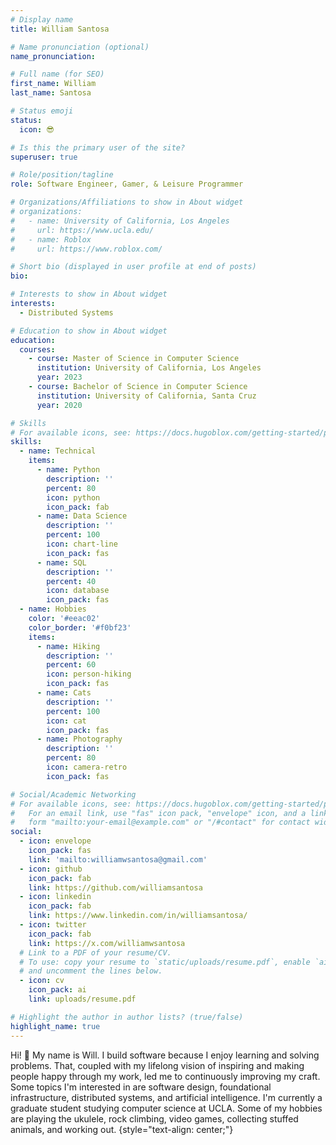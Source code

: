 ```yaml
---
# Display name
title: William Santosa

# Name pronunciation (optional)
name_pronunciation:

# Full name (for SEO)
first_name: William
last_name: Santosa

# Status emoji
status:
  icon: 😎

# Is this the primary user of the site?
superuser: true

# Role/position/tagline
role: Software Engineer, Gamer, & Leisure Programmer

# Organizations/Affiliations to show in About widget
# organizations:
#   - name: University of California, Los Angeles
#     url: https://www.ucla.edu/
#   - name: Roblox
#     url: https://www.roblox.com/

# Short bio (displayed in user profile at end of posts)
bio: 

# Interests to show in About widget
interests:
  - Distributed Systems

# Education to show in About widget
education:
  courses:
    - course: Master of Science in Computer Science
      institution: University of California, Los Angeles
      year: 2023
    - course: Bachelor of Science in Computer Science
      institution: University of California, Santa Cruz
      year: 2020

# Skills
# For available icons, see: https://docs.hugoblox.com/getting-started/page-builder/#icons
skills:
  - name: Technical
    items:
      - name: Python
        description: ''
        percent: 80
        icon: python
        icon_pack: fab
      - name: Data Science
        description: ''
        percent: 100
        icon: chart-line
        icon_pack: fas
      - name: SQL
        description: ''
        percent: 40
        icon: database
        icon_pack: fas
  - name: Hobbies
    color: '#eeac02'
    color_border: '#f0bf23'
    items:
      - name: Hiking
        description: ''
        percent: 60
        icon: person-hiking
        icon_pack: fas
      - name: Cats
        description: ''
        percent: 100
        icon: cat
        icon_pack: fas
      - name: Photography
        description: ''
        percent: 80
        icon: camera-retro
        icon_pack: fas

# Social/Academic Networking
# For available icons, see: https://docs.hugoblox.com/getting-started/page-builder/#icons
#   For an email link, use "fas" icon pack, "envelope" icon, and a link in the
#   form "mailto:your-email@example.com" or "/#contact" for contact widget.
social:
  - icon: envelope
    icon_pack: fas
    link: 'mailto:williamwsantosa@gmail.com'
  - icon: github
    icon_pack: fab
    link: https://github.com/williamsantosa
  - icon: linkedin
    icon_pack: fab
    link: https://www.linkedin.com/in/williamsantosa/
  - icon: twitter
    icon_pack: fab
    link: https://x.com/williamwsantosa
  # Link to a PDF of your resume/CV.
  # To use: copy your resume to `static/uploads/resume.pdf`, enable `ai` icons in `params.yaml`,
  # and uncomment the lines below.
  - icon: cv
    icon_pack: ai
    link: uploads/resume.pdf

# Highlight the author in author lists? (true/false)
highlight_name: true
---
```


Hi! 👋 My name is Will.
I build software because I enjoy learning and solving problems.
That, coupled with my lifelong vision of inspiring and making people happy through my work, led me to continuously improving my craft.
Some topics I'm interested in are software design, foundational infrastructure, distributed systems, and artificial intelligence.
I'm currently a graduate student studying computer science at UCLA.
Some of my hobbies are playing the ukulele, rock climbing, video games, collecting stuffed animals, and working out.
{style="text-align: center;"}
